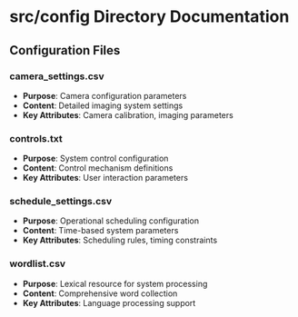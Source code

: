 # src/config Directory Documentation

## Configuration Files

### camera_settings.csv
- **Purpose**: Camera configuration parameters
- **Content**: Detailed imaging system settings
- **Key Attributes**: Camera calibration, imaging parameters

### controls.txt
- **Purpose**: System control configuration
- **Content**: Control mechanism definitions
- **Key Attributes**: User interaction parameters

### schedule_settings.csv
- **Purpose**: Operational scheduling configuration
- **Content**: Time-based system parameters
- **Key Attributes**: Scheduling rules, timing constraints

### wordlist.csv
- **Purpose**: Lexical resource for system processing
- **Content**: Comprehensive word collection
- **Key Attributes**: Language processing support
